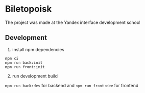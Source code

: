 # Biletopoisk

The project was made at the Yandex interface development school

## Development

1. install npm dependencies

```
npm ci
npm run back:init
npm run front:init
```

2. run development build

`npm run back:dev` for backend and `npm run front:dev` for frontend
